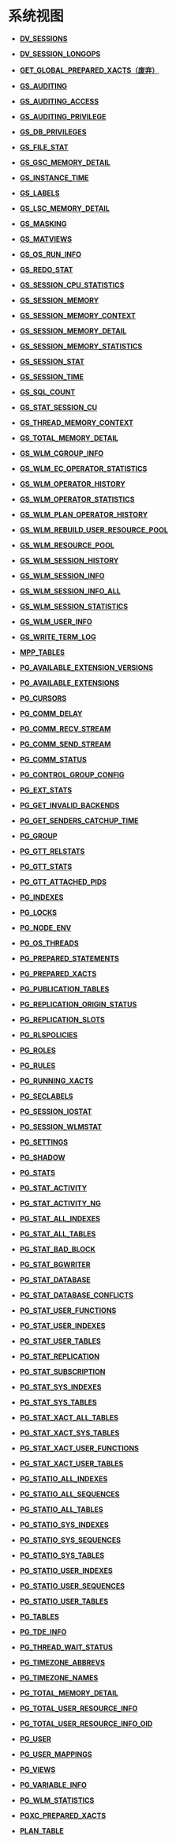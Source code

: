 # 系统视图<a name="ZH-CN_TOPIC_0289901002"></a>

-   **[DV\_SESSIONS](DV_SESSIONS.md)**

-   **[DV\_SESSION\_LONGOPS](DV_SESSION_LONGOPS.md)**

-   **[GET\_GLOBAL\_PREPARED\_XACTS（废弃）](GET_GLOBAL_PREPARED_XACTS（废弃）.md)**

-   **[GS\_AUDITING](GS_AUDITING.md)**

-   **[GS\_AUDITING\_ACCESS](GS_AUDITING_ACCESS.md)**

-   **[GS\_AUDITING\_PRIVILEGE](GS_AUDITING_PRIVILEGE.md)**

-   **[GS\_DB\_PRIVILEGES](GS_DB_PRIVILEGES.md)**

-   **[GS\_FILE\_STAT](GS_FILE_STAT.md)**

-   **[GS\_GSC\_MEMORY\_DETAIL](GS_GSC_MEMORY_DETAIL.md)**

-   **[GS\_INSTANCE\_TIME](GS_INSTANCE_TIME.md)**

-   **[GS\_LABELS](GS_LABELS.md)**

-   **[GS\_LSC\_MEMORY\_DETAIL](GS_LSC_MEMORY_DETAIL.md)**

-   **[GS\_MASKING](GS_MASKING.md)**

-   **[GS\_MATVIEWS](GS_MATVIEWS.md)**

-   **[GS\_OS\_RUN\_INFO](GS_OS_RUN_INFO.md)**

-   **[GS\_REDO\_STAT](GS_REDO_STAT.md)**

-   **[GS\_SESSION\_CPU\_STATISTICS](GS_SESSION_CPU_STATISTICS.md)**

-   **[GS\_SESSION\_MEMORY](GS_SESSION_MEMORY.md)**

-   **[GS\_SESSION\_MEMORY\_CONTEXT](GS_SESSION_MEMORY_CONTEXT.md)**

-   **[GS\_SESSION\_MEMORY\_DETAIL](GS_SESSION_MEMORY_DETAIL.md)**

-   **[GS\_SESSION\_MEMORY\_STATISTICS](GS_SESSION_MEMORY_STATISTICS.md)**

-   **[GS\_SESSION\_STAT](GS_SESSION_STAT.md)**

-   **[GS\_SESSION\_TIME](GS_SESSION_TIME.md)**

-   **[GS\_SQL\_COUNT](GS_SQL_COUNT.md)**

-   **[GS\_STAT\_SESSION\_CU](GS_STAT_SESSION_CU.md)**

-   **[GS\_THREAD\_MEMORY\_CONTEXT](GS_THREAD_MEMORY_CONTEXT.md)**

-   **[GS\_TOTAL\_MEMORY\_DETAIL](GS_TOTAL_MEMORY_DETAIL.md)**

-   **[GS\_WLM\_CGROUP\_INFO](GS_WLM_CGROUP_INFO.md)**

-   **[GS\_WLM\_EC\_OPERATOR\_STATISTICS](GS_WLM_EC_OPERATOR_STATISTICS.md)**

-   **[GS\_WLM\_OPERATOR\_HISTORY](GS_WLM_OPERATOR_HISTORY.md)**

-   **[GS\_WLM\_OPERATOR\_STATISTICS](GS_WLM_OPERATOR_STATISTICS.md)**

-   **[GS\_WLM\_PLAN\_OPERATOR\_HISTORY](GS_WLM_PLAN_OPERATOR_HISTORY.md)**

-   **[GS\_WLM\_REBUILD\_USER\_RESOURCE\_POOL](GS_WLM_REBUILD_USER_RESOURCE_POOL.md)**

-   **[GS\_WLM\_RESOURCE\_POOL](GS_WLM_RESOURCE_POOL.md)**

-   **[GS\_WLM\_SESSION\_HISTORY](GS_WLM_SESSION_HISTORY.md)**

-   **[GS\_WLM\_SESSION\_INFO](GS_WLM_SESSION_INFO.md)**

-   **[GS\_WLM\_SESSION\_INFO\_ALL](GS_WLM_SESSION_INFO_ALL.md)**

-   **[GS\_WLM\_SESSION\_STATISTICS](GS_WLM_SESSION_STATISTICS.md)**

-   **[GS\_WLM\_USER\_INFO](GS_WLM_USER_INFO.md)**

-   **[GS\_WRITE\_TERM\_LOG](GS_WRITE_TERM_LOG.md)**

-   **[MPP\_TABLES](MPP_TABLES.md)**

-   **[PG\_AVAILABLE\_EXTENSION\_VERSIONS](PG_AVAILABLE_EXTENSION_VERSIONS.md)**

-   **[PG\_AVAILABLE\_EXTENSIONS](PG_AVAILABLE_EXTENSIONS.md)**

-   **[PG\_CURSORS](PG_CURSORS.md)**

-   **[PG\_COMM\_DELAY](PG_COMM_DELAY.md)**

-   **[PG\_COMM\_RECV\_STREAM](PG_COMM_RECV_STREAM.md)**

-   **[PG\_COMM\_SEND\_STREAM](PG_COMM_SEND_STREAM.md)**

-   **[PG\_COMM\_STATUS](PG_COMM_STATUS.md)**

-   **[PG\_CONTROL\_GROUP\_CONFIG](PG_CONTROL_GROUP_CONFIG.md)**

-   **[PG\_EXT\_STATS](PG_EXT_STATS.md)**

-   **[PG\_GET\_INVALID\_BACKENDS](PG_GET_INVALID_BACKENDS.md)**

-   **[PG\_GET\_SENDERS\_CATCHUP\_TIME](PG_GET_SENDERS_CATCHUP_TIME.md)**

-   **[PG\_GROUP](PG_GROUP.md)**

-   **[PG\_GTT\_RELSTATS](PG_GTT_RELSTATS.md)**

-   **[PG\_GTT\_STATS](PG_GTT_STATS.md)**

-   **[PG\_GTT\_ATTACHED\_PIDS](PG_GTT_ATTACHED_PIDS.md)**

-   **[PG\_INDEXES](PG_INDEXES.md)**

-   **[PG\_LOCKS](PG_LOCKS.md)**

-   **[PG\_NODE\_ENV](PG_NODE_ENV.md)**

-   **[PG\_OS\_THREADS](PG_OS_THREADS.md)**

-   **[PG\_PREPARED\_STATEMENTS](PG_PREPARED_STATEMENTS.md)**

-   **[PG\_PREPARED\_XACTS](PG_PREPARED_XACTS.md)**

-   **[PG\_PUBLICATION\_TABLES](PG_PUBLICATION_TABLES.md)**

-   **[PG\_REPLICATION\_ORIGIN\_STATUS](PG_REPLICATION_ORIGIN_STATUS.md)**

-   **[PG\_REPLICATION\_SLOTS](PG_REPLICATION_SLOTS.md)**

-   **[PG\_RLSPOLICIES](PG_RLSPOLICIES.md)**

-   **[PG\_ROLES](PG_ROLES.md)**

-   **[PG\_RULES](PG_RULES.md)**

-   **[PG\_RUNNING\_XACTS](PG_RUNNING_XACTS.md)**

-   **[PG\_SECLABELS](PG_SECLABELS.md)**

-   **[PG\_SESSION\_IOSTAT](PG_SESSION_IOSTAT.md)**

-   **[PG\_SESSION\_WLMSTAT](PG_SESSION_WLMSTAT.md)**

-   **[PG\_SETTINGS](PG_SETTINGS.md)**

-   **[PG\_SHADOW](PG_SHADOW.md)**

-   **[PG\_STATS](PG_STATS.md)**

-   **[PG\_STAT\_ACTIVITY](PG_STAT_ACTIVITY.md)**

-   **[PG\_STAT\_ACTIVITY\_NG](PG_STAT_ACTIVITY_NG.md)**

-   **[PG\_STAT\_ALL\_INDEXES](PG_STAT_ALL_INDEXES.md)**

-   **[PG\_STAT\_ALL\_TABLES](PG_STAT_ALL_TABLES.md)**

-   **[PG\_STAT\_BAD\_BLOCK](PG_STAT_BAD_BLOCK.md)**

-   **[PG\_STAT\_BGWRITER](PG_STAT_BGWRITER.md)**

-   **[PG\_STAT\_DATABASE](PG_STAT_DATABASE.md)**

-   **[PG\_STAT\_DATABASE\_CONFLICTS](PG_STAT_DATABASE_CONFLICTS.md)**

-   **[PG\_STAT\_USER\_FUNCTIONS](PG_STAT_USER_FUNCTIONS.md)**

-   **[PG\_STAT\_USER\_INDEXES](PG_STAT_USER_INDEXES.md)**

-   **[PG\_STAT\_USER\_TABLES](PG_STAT_USER_TABLES.md)**

-   **[PG\_STAT\_REPLICATION](PG_STAT_REPLICATION.md)**

-   **[PG\_STAT\_SUBSCRIPTION](PG_STAT_SUBSCRIPTION.md)**

-   **[PG\_STAT\_SYS\_INDEXES](PG_STAT_SYS_INDEXES.md)**

-   **[PG\_STAT\_SYS\_TABLES](PG_STAT_SYS_TABLES.md)**

-   **[PG\_STAT\_XACT\_ALL\_TABLES](PG_STAT_XACT_ALL_TABLES.md)**

-   **[PG\_STAT\_XACT\_SYS\_TABLES](PG_STAT_XACT_SYS_TABLES.md)**

-   **[PG\_STAT\_XACT\_USER\_FUNCTIONS](PG_STAT_XACT_USER_FUNCTIONS.md)**

-   **[PG\_STAT\_XACT\_USER\_TABLES](PG_STAT_XACT_USER_TABLES.md)**

-   **[PG\_STATIO\_ALL\_INDEXES](PG_STATIO_ALL_INDEXES.md)**

-   **[PG\_STATIO\_ALL\_SEQUENCES](PG_STATIO_ALL_SEQUENCES.md)**

-   **[PG\_STATIO\_ALL\_TABLES](PG_STATIO_ALL_TABLES.md)**

-   **[PG\_STATIO\_SYS\_INDEXES](PG_STATIO_SYS_INDEXES.md)**

-   **[PG\_STATIO\_SYS\_SEQUENCES](PG_STATIO_SYS_SEQUENCES.md)**

-   **[PG\_STATIO\_SYS\_TABLES](PG_STATIO_SYS_TABLES.md)**

-   **[PG\_STATIO\_USER\_INDEXES](PG_STATIO_USER_INDEXES.md)**

-   **[PG\_STATIO\_USER\_SEQUENCES](PG_STATIO_USER_SEQUENCES.md)**

-   **[PG\_STATIO\_USER\_TABLES](PG_STATIO_USER_TABLES.md)**

-   **[PG\_TABLES](PG_TABLES.md)**

-   **[PG\_TDE\_INFO](PG_TDE_INFO.md)**

-   **[PG\_THREAD\_WAIT\_STATUS](PG_THREAD_WAIT_STATUS.md)**

-   **[PG\_TIMEZONE\_ABBREVS](PG_TIMEZONE_ABBREVS.md)**

-   **[PG\_TIMEZONE\_NAMES](PG_TIMEZONE_NAMES.md)**

-   **[PG\_TOTAL\_MEMORY\_DETAIL](PG_TOTAL_MEMORY_DETAIL.md)**

-   **[PG\_TOTAL\_USER\_RESOURCE\_INFO](PG_TOTAL_USER_RESOURCE_INFO.md)**

-   **[PG\_TOTAL\_USER\_RESOURCE\_INFO\_OID](PG_TOTAL_USER_RESOURCE_INFO_OID.md)**

-   **[PG\_USER](PG_USER.md)**

-   **[PG\_USER\_MAPPINGS](PG_USER_MAPPINGS.md)**

-   **[PG\_VIEWS](PG_VIEWS.md)**

-   **[PG\_VARIABLE\_INFO](PG_VARIABLE_INFO.md)**

-   **[PG\_WLM\_STATISTICS](PG_WLM_STATISTICS.md)**

-   **[PGXC\_PREPARED\_XACTS](PGXC_PREPARED_XACTS.md)**

-   **[PLAN\_TABLE](PLAN_TABLE.md)**
